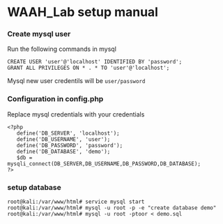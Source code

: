 # WAAH_Lab setup manual

 ### Create mysql user
Run the following commands in mysql
```
CREATE USER 'user'@'localhost' IDENTIFIED BY 'password';
GRANT ALL PRIVILEGES ON * . * TO 'user'@'localhost';
```

Mysql new user credentils will be `user/password`

### Configuration in config.php
 Replace mysql credentials with your credentials
 ```
 <?php
    define('DB_SERVER', 'localhost');
    define('DB_USERNAME', 'user');
    define('DB_PASSWORD', 'password');
    define('DB_DATABASE', 'demo');
    $db = mysqli_connect(DB_SERVER,DB_USERNAME,DB_PASSWORD,DB_DATABASE);
 ?>
 ```

### setup database
```
root@kali:/var/www/html# service mysql start
root@kali:/var/www/html# mysql -u root -p -e "create database demo"
root@kali:/var/www/html# mysql -u root -ptoor < demo.sql
```
